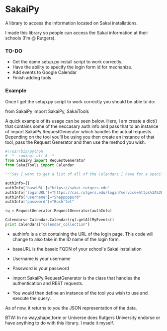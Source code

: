 SakaiPy
=======

A library to access the information located on Sakai installations.

I made this library so people can access the Sakai information at their schools (I'm @ Rutgers).

### TO-DO
* Get the damn setup.py install script to work correctly.
* Have the ability to specify the login form id for mechanize.
* Add events to Google Calendar
* Finish adding tools

### Example

Once I get the setup.py script to work correctly you should be able to do:

from SakaiPy import SakaiPy, SakaiTools

A quick example of its usage can be seen below. Here, I am create a dict() that contains some of the neccasary auth info and pass that to an instance of import SakaiPy.RequestGenerator which handles the actual requests. Depending on the tool you'll be using you then create an instance of that tool, pass the Request Generator and then use the method you wish.

```python
#!/usr/bin/python
# -*- coding: utf-8 -*-
from SakaiPy import RequestGenerator
from SakaiTools import Calendar

"""Say I want to get a list of all of the Calendars I have for a specific site. I'll write all the code first then explain each part."""

authInfo={}
authInfo['baseURL']="https://sakai.rutgers.edu"
authInfo['loginURL']="https://cas.rutgers.edu/login?service=https%3A%2F%2Fsakai.rutgers.edu%2Fsakai-login-tool%2Fcontainer"
authInfo['username']="Shepppppurd"
authInfo['password']="Bosh'tet"

rq = RequestGenerator.RequestGenerator(authInfo)

Calendars= Calendar.Calendar(rq).getAllMyEvents()
print Calendars["calendar_collection"]
```

* authInfo is a dict containing the URL of the login page. This code will change to also take in the ID name of the login form.
* baseURL is the baseic FQDN of your school's Sakai installation
* Username is your username
* Password is your password

* import SakaiPy.RequestGenerator is the class that handles the authentication and REST requests.

* You would then define an instance of the tool you wish to use and execute the query.

As of now, it returns to you the JSON representation of the data.



BTW: In no way,shape,form or Universe does Rutgers University endorse or have anything to do with this library. I made it myself.
